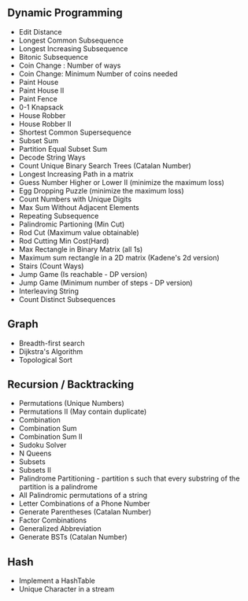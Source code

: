 ## Dynamic Programming

- Edit Distance
- Longest Common Subsequence
- Longest Increasing Subsequence
- Bitonic Subsequence
- Coin Change : Number of ways
- Coin Change: Minimum Number of coins needed
- Paint House
- Paint House II
- Paint Fence
- 0-1 Knapsack
- House Robber
- House Robber II
- Shortest Common Supersequence
- Subset Sum
- Partition Equal Subset Sum  
- Decode String Ways
- Count Unique Binary Search Trees (Catalan Number)
- Longest Increasing Path in a matrix
- Guess Number Higher or Lower II (minimize the maximum loss)
- Egg Dropping Puzzle (minimize the maximum loss)
- Count Numbers with Unique Digits
- Max Sum Without Adjacent Elements
- Repeating Subsequence
- Palindromic Partioning (Min Cut)
- Rod Cut (Maximum value obtainable)
- Rod Cutting Min Cost(Hard)
- Max Rectangle in Binary Matrix (all 1s)
- Maximum sum rectangle in a 2D matrix (Kadene's 2d version)
- Stairs (Count Ways)
- Jump Game (Is reachable - DP version)
- Jump Game (Minimum number of steps - DP version)
- Interleaving String
- Count Distinct Subsequences

## Graph

- Breadth-first search
- Dijkstra's Algorithm
- Topological Sort

## Recursion / Backtracking

- Permutations (Unique Numbers)
- Permutations II (May contain duplicate)
- Combination
- Combination Sum
- Combination Sum II
- Sudoku Solver
- N Queens
- Subsets
- Subsets II
- Palindrome Partitioning - partition s such that every substring of the partition is a palindrome
- All Palindromic permutations of a string
- Letter Combinations of a Phone Number
- Generate Parentheses (Catalan Number)
- Factor Combinations
- Generalized Abbreviation
- Generate BSTs (Catalan Number)

## Hash
- Implement a HashTable
- Unique Character in a stream